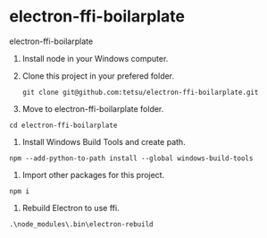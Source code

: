 # electron-ffi-boilarplate
electron-ffi-boilarplate

1. Install node in your Windows computer.
1. Clone this project in your prefered folder.

    ```
    git clone git@github.com:tetsu/electron-ffi-boilarplate.git
    ```

1. Move to electron-ffi-boilarplate folder.

```
cd electron-ffi-boilarplate
```

1. Install Windows Build Tools and create path.

```
npm --add-python-to-path install --global windows-build-tools
```

1. Import other packages for this project.

```
npm i
```

1. Rebuild Electron to use ffi.
```
.\node_modules\.bin\electron-rebuild
```
